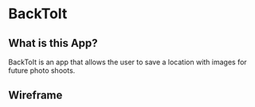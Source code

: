 # BackToIt
## What is this App?
BackToIt is an app that allows the user to save a location with images for future photo shoots.

## Wireframe